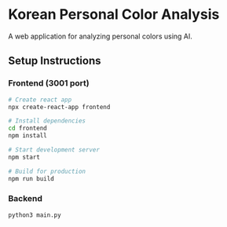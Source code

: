 # Korean Personal Color Analysis

A web application for analyzing personal colors using AI.

## Setup Instructions

### Frontend (3001 port)
```bash
# Create react app
npx create-react-app frontend

# Install dependencies
cd frontend
npm install

# Start development server
npm start

# Build for production
npm run build
```

### Backend

```bash
python3 main.py
```
